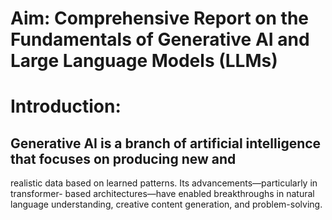 # Aim:	Comprehensive Report on the Fundamentals of Generative AI and Large Language Models (LLMs)

# Introduction:

## Generative AI is a branch of artificial intelligence that focuses on producing new and
realistic data based on learned patterns. Its advancements—particularly in transformer-
based architectures—have enabled breakthroughs in natural language understanding,
creative content generation, and problem-solving.